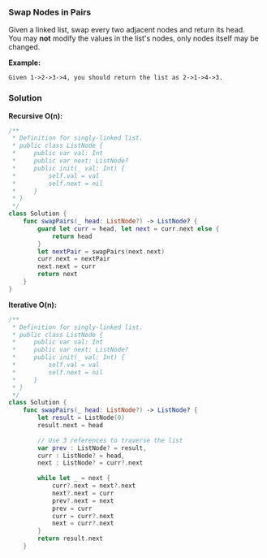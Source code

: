 
### Swap Nodes in Pairs

Given a linked list, swap every two adjacent nodes and return its head.</br>
You may __not__ modify the values in the list's nodes, only nodes itself may be changed.

__Example:__
```
Given 1->2->3->4, you should return the list as 2->1->4->3.
```

### Solution
__Recursive O(n):__
```Swift
/**
 * Definition for singly-linked list.
 * public class ListNode {
 *     public var val: Int
 *     public var next: ListNode?
 *     public init(_ val: Int) {
 *         self.val = val
 *         self.next = nil
 *     }
 * }
 */
class Solution {
    func swapPairs(_ head: ListNode?) -> ListNode? {
        guard let curr = head, let next = curr.next else {
            return head
        }
        let nextPair = swapPairs(next.next)
        curr.next = nextPair
        next.next = curr
        return next
    }
}
```
__Iterative O(n):__
```Swift
/**
 * Definition for singly-linked list.
 * public class ListNode {
 *     public var val: Int
 *     public var next: ListNode?
 *     public init(_ val: Int) {
 *         self.val = val
 *         self.next = nil
 *     }
 * }
 */
class Solution {
    func swapPairs(_ head: ListNode?) -> ListNode? {
        let result = ListNode(0)
        result.next = head
        
        // Use 3 references to traverse the list
        var prev : ListNode? = result,
        curr : ListNode? = head,
        next : ListNode? = curr?.next
        
        while let _ = next {
            curr?.next = next?.next
            next?.next = curr
            prev?.next = next
            prev = curr
            curr = curr?.next
            next = curr?.next
        }
        return result.next
    }
```